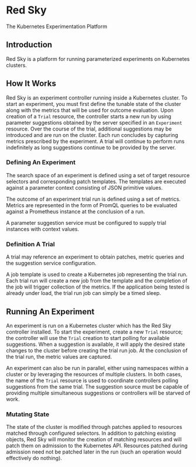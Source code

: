 # Red Sky
The Kubernetes Experimentation Platform

## Introduction

Red Sky is a platform for running parameterized experiments on Kubernetes clusters.

## How It Works

Red Sky is an experiment controller running inside a Kubernetes cluster. To start an experiment, you must first define the tunable state of the cluster along with the metrics that will be used for outcome evaluation. Upon creation of a `Trial` resource, the controller starts a new run by using parameter suggestions obtained by the server specified in an `Experiment` resource. Over the course of the trial, additional suggestions may be introduced and are run on the cluster. Each run concludes by capturing metrics prescribed by the experiment. A trial will continue to perform runs indefinitely as long suggestions continue to be provided by the server.

### Defining An Experiment

The search space of an experiment is defined using a set of target resource selectors and corresponding patch templates. The templates are executed against a parameter context consisting of JSON primitive values.

The outcome of an experiment trial run is defined using a set of metrics. Metrics are represented in the form of PromQL queries to be evaluated against a Prometheus instance at the conclusion of a run.

A parameter suggestion service must be configured to supply trial instances with context values.

### Definition A Trial

A trial may reference an experiment to obtain patches, metric queries and the suggestion service configuration.

A job template is used to create a Kubernetes job representing the trial run. Each trial run will create a new job from the template and the completion of the job will trigger collection of the metrics. If the application being tested is already under load, the trial run job can simply be a timed sleep.

## Running An Experiment

An experiment is run on a Kubernetes cluster which has the Red Sky controller installed. To start the experiment, create a new `Trial` resource; the controller will use the `Trial` creation to start polling for available suggestions. When a suggestion is available, it will apply the desired state changes to the cluster before creating the trial run job. At the conclusion of the trial run, the metric values are captured.

An experiment can also be run in parallel, either using namespaces within a cluster or by leveraging the resources of multiple clusters. In both cases, the name of the `Trial` resource is used to coordinate controllers polling suggestions from the same trial. The suggestion source must be capable of providing multiple simultaneous suggestions or controllers will be starved of work.

### Mutating State

The state of the cluster is modified through patches applied to resources matched through configured selectors. In addition to patching existing objects, Red Sky will monitor the creation of matching resources and will patch them on admission to the Kubernetes API. Resources patched during admission need not be patched later in the run (such an operation would effectively do nothing).

